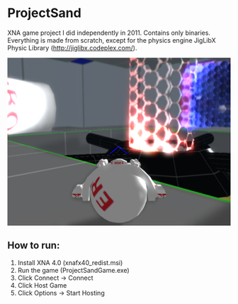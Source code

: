 # ProjectSand
XNA game project I did independently in 2011. Contains only binaries. Everything is made from scratch, except for the physics engine JigLibX Physic Library (http://jiglibx.codeplex.com/).

![alt text](Wallper.png)

How to run:
-----------------------
1. Install XNA 4.0 (xnafx40_redist.msi)
2. Run the game (ProjectSandGame.exe)
3. Click Connect -> Connect
4. Click Host Game
5. Click Options -> Start Hosting
